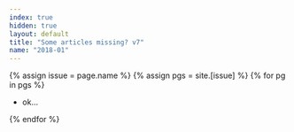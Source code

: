 ```yaml
---
index: true
hidden: true
layout: default
title: "Some articles missing? v7"
name: "2018-01"
---
```

{% assign issue = page.name %}
{% assign pgs = site.[issue] %}
{% for pg in pgs %}

- ok...


{% endfor %}
